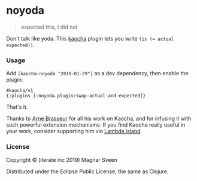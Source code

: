 # noyoda

> expected this, I did not

Don't talk like yoda. This [kaocha](https://github.com/lambdaisland/kaocha)
plugin lets you write `(is (= actual expected))`.

### Usage

Add `[kaocha-noyoda "2019-01-29"]` as a dev dependency, then enable the plugin:

```
#kaocha/v1
{:plugins [:noyoda.plugin/swap-actual-and-expected]}
```

That's it.

Thanks to [Arne Brasseur](https://github.com/plexus) for all his work on Kaocha,
and for infusing it with such powerful extension mechanisms. If you find Kaocha
really useful in your work, consider supporting him via [Lambda
Island](https://lambdaisland.com/).

### License

Copyright © (iterate inc 2019) Magnar Sveen

Distributed under the Eclipse Public License, the same as Clojure.
